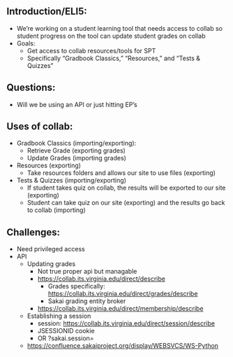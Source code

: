 ## Introduction/ELI5:

- We’re working on a student learning tool that needs access to collab so student progress on the tool can update student grades on collab
- Goals:
  - Get access to collab resources/tools for SPT
  - Specifically “Gradbook Classics,” “Resources,” and “Tests & Quizzes”

## Questions:

- Will we be using an API or just hitting EP’s

## Uses of collab:

- Gradbook Classics (importing/exporting):
  - Retrieve Grade (exporting grades)
  - Update Grades (importing grades)
- Resources (exporting)
  - Take resources folders and allows our site to use files (exporting)
- Tests & Quizzes (importing/exporting)
  - If student takes quiz on collab, the results will be exported to our site (exporting)
  - Student can take quiz on our site (exporting) and the results go back to collab (importing)

## Challenges:

- Need privileged access
- API
  - Updating grades
    - Not true proper api but managable
    - https://collab.its.virginia.edu/direct/describe
      - Grades specifically: https://collab.its.virginia.edu/direct/grades/describe
      - Sakai grading entity broker
    - https://collab.its.virginia.edu/direct/membership/describe
  - Establishing a session
    - session: https://collab.its.virginia.edu/direct/session/describe
    - JSESSIONID cookie
    - OR ?sakai.session=<sessionId>
  - https://confluence.sakaiproject.org/display/WEBSVCS/WS-Python
